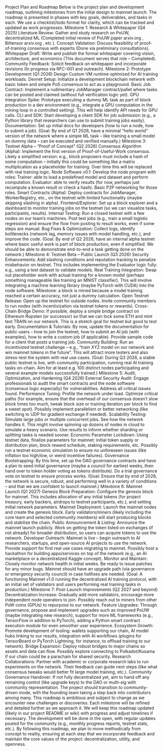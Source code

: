 Project Plan and Roadmap
Below is the project plan and development roadmap, outlining milestones from the initial design to mainnet launch. The roadmap is presented in phases with key goals, deliverables, and tasks in each. We use a checklist/todo format for clarity, which can be tracked and updated as work progresses.
Milestone 1: Research & Whitepaper (Q4 2025)
 Literature Review: Gather and study research on PoUW, decentralized ML (Completed initial review of PoUW paper
arxiv.org
, Bittensor
arxiv.org
, etc.).
 Concept Validation: Discuss feasibility of proof-of-training consensus with experts (Done via preliminary consultations).
 Whitepaper Draft: Write and publish the formal whitepaper covering vision, architecture, and economics (This document serves that role – Completed).
 Community Feedback: Solicit feedback on whitepaper and incorporate revisions (In progress via RFC-001 and outreach).
Milestone 2: Prototype Development (Q1 2026)
 Design Custom VM runtime optimized for AI training workloads.
 Devnet Setup: Initialize a development blockchain network with basic token and simple PoS consensus to act as a playground.
 Basic Job Contract: Implement a rudimentary JobManager contract/pallet where tasks can be posted and claimed (without full verification logic yet).
 GPU Integration Spike: Prototype executing a dummy ML task as part of block production in a dev environment (e.g., integrate a GPU computation in the mining loop in a controlled setting). This will help identify API needs for GPU calls.
 CLI and SDK: Start developing a client SDK for job submission (e.g., a Python library that researchers can use to submit training jobs easily).
 Documentation: Set up initial docs for developers (how to run a node, how to submit a job).
(Goal: By end of Q1 2026, have a minimal “hello world” version of the network where a simple ML task – like training a small model on dummy data – can be executed and verified manually.)
Milestone 3: Testnet Alpha – “Proof of Concept” (Q2 2026)
 Consensus Algorithm (Alpha): Implement the first version of Proof-of-Useful-Work consensus. Likely a simplified version: e.g., block proposers must include a hash of some computation – initially this could be something like a matrix multiplication as a placeholder for training. Over time this will be replaced with real training logic.
 Node Software v0.1: Develop the node program with roles:
 Trainer: able to load a predefined model and dataset and perform computation.
 Evaluator: able to verify results (for now, perhaps just recompute a known result or check a hash).
 Basic P2P networking for those roles.
 Smart Contracts (Alpha): Deploy contracts for JobManager, WorkerRegistry, etc., on the testnet with limited functionality (maybe skipping slashing in alpha).
 Frontend/Explorer: Set up a block explorer and a dashboard to monitor training jobs on the testnet (so we can visualize tasks, participants, results).
 Internal Testing: Run a closed testnet with a few nodes on our team’s machines. Post test jobs (e.g., train a small logistic regression) and ensure the flow from posting to result works, even if some steps are manual.
 Bug Fixes & Optimization: Collect logs, identify bottlenecks (network lag, memory issues with model handling, etc.), and improve the code.
(Goal: By end of Q2 2026, have an internal alpha testnet where basic useful work is part of block production, even if simplified. We should be able to demonstrate end-to-end a task getting done on the network.)
Milestone 4: Testnet Beta – Public Launch (Q3 2026)
 Security Enhancements: Add slashing conditions and reputation tracking to penalize misbehavior on testnet. This includes implementing the Evaluator logic fully: e.g., using a test dataset to validate models.
 Real Training Integration: Swap out placeholder work with actual training for a known model (perhaps something manageable like training an MNIST classifier). This will involve integrating a machine learning library (maybe PyTorch with CUDA) into the node software. Milestone: a block is mined because a model training reached a certain accuracy, not just a dummy calculation.
 Open Testnet Release: Open up the testnet for outside nodes. Invite community members to run nodes (with incentivization via testnet tokens or rewards).
 Cross-Chain Bridge Demo: If possible, deploy a simple bridge contract on Ethereum Ropsten (or successor) so that we can lock some ETH and mint test TRAIN on our network. This is a stretch goal for testnet but good to test early.
 Documentation & Tutorials: By now, update the documentation for public users – how to join the testnet, how to submit an AI job (with examples), how to write a custom job (if applicable). Provide sample code for a client that posts a training job.
 Community Building: Run an incentivized testnet challenge – e.g., “train XYZ model on our network and win mainnet tokens in the future”. This will attract more testers and also stress-test the system with real use cases.
(Goal: During Q3 2026, a stable public testnet is live, with community participation, running real AI training tasks on-chain. Aim for at least e.g. 100 distinct nodes participating and several example models successfully trained.)
Milestone 5: Audit, Optimization, and Hardening (Q4 2026)
 External Security Audit: Engage professionals to audit the smart contracts and the node software (consensus logic especially) for vulnerabilities. Address all critical issues found.
 Performance Tuning: Profile the network under load. Optimize critical paths (for example, ensure that the overhead of our consensus doesn’t slow block times too much, tweak block size or training iteration per block to find a sweet spot). Possibly implement parallelism or better networking (like switching to UDP for gradient exchange if needed).
 Scalability Testing: Simulate large jobs or multiple concurrent jobs. See how the network handles it. This might involve spinning up dozens of nodes in cloud to simulate a heavy scenario. Use results to inform whether sharding or splitting tasks is needed sooner.
 Economic Parameter Lockdown: Using testnet data, finalize parameters for mainnet: initial token supply or distribution plan, block reward schedule, staking requirements, etc. Possibly run a testnet economic simulation to ensure no unforeseen issues (like inflation too high/low, or weird incentive failures).
 Governance Bootstrapping: By this time, set up the DAO governance contracts and have a plan to seed initial governance (maybe a council for earliest weeks, then hand over to token holder voting as tokens distribute). Do a trial governance vote on testnet to ensure process works.
(Goal: Ensure that by end of 2026, the network is secure, robust, and performing well in a variety of conditions – and that we are confident to launch mainnet.)
Milestone 6: Mainnet Launch (Q1 2027)
 Genesis Block Preparation: Configure the genesis block for mainnet. This includes allocation of any initial tokens (for project treasury, early backers, airdrops to testnet participants, etc.), and setting initial network parameters.
 Mainnet Deployment: Launch the mainnet nodes and create the genesis block. Early validators/miners (likely including the core team and selected community members) will start producing blocks and stabilize the chain.
 Public Announcement & Listing: Announce the mainnet launch publicly. Work on getting the token listed on exchanges (if not already) for broader distribution, so users can acquire tokens to use the network.
 Developer Outreach: Mainnet is live – begin outreach to AI researchers, startups, and open-source AI projects to use the network. Provide support for first real use cases migrating to mainnet. Possibly host a hackathon for building apps/services on top of the network (e.g., an AI marketplace or a decentralized Kaggle concept).
 Monitor and Maintain: Closely monitor network health in initial weeks. Be ready to issue patches for any minor bugs. Mainnet should have an upgrade path (via governance or emergency security council) in case hotfixes are needed.
(Goal: A functioning Mainnet v1.0 running the decentralized AI training protocol, with an initial set of validators and users performing real training tasks in production.)
Milestone 7: Post-Launch Improvements (Q2 2027 and beyond)
 Decentralization Increase: Gradually add more validators, encourage more independent node operators to join. Possibly reach out to miners from other PoW coins (GPUs) to repurpose to our network.
 Feature Upgrades: Through governance, propose and implement upgrades such as improved PoUW (maybe integrating new research), support for more ML frameworks (e.g., TensorFlow in addition to PyTorch), adding a Python smart contract execution module for even smoother user experience.
 Ecosystem Growth: Promote development of tooling: wallets supporting our chain, AI model hubs linking to our results, integration with AI workflows (plugins for TensorBoard or PyTorch Lightning, for instance, to offload training to our network).
 Bridge Expansion: Deploy robust bridges to major chains so assets and data can flow. Possibly explore connecting to Polkadot/Kusama if our chain could be a parachain for shared security.
 Research Collaborations: Partner with academic or corporate research labs to run experiments on the network. Their feedback can guide next steps (like what consensus tweaks would better fit large model training, etc.).
 Community Governance Handover: If not fully decentralized yet, aim to hand off any remaining control (like upgrade keys) to the DAO or multi-sig with community representation. The project should transition to community-driven mode, with the founding team taking a step back into contributors among many.
This roadmap is ambitious and subject to change as we encounter new challenges or discoveries. Each milestone will be refined and detailed further as we approach it. We will keep this roadmap updated (likely in our project README or wiki) with progress and adjust timelines if necessary. The development will be done in the open, with regular updates posted for the community (e.g., monthly progress reports, testnet stats, etc.). By following this roadmap, we plan to move methodically from concept to reality, ensuring at each step that we incorporate feedback and maintain the core values of the project: decentralization, utility, and openness.